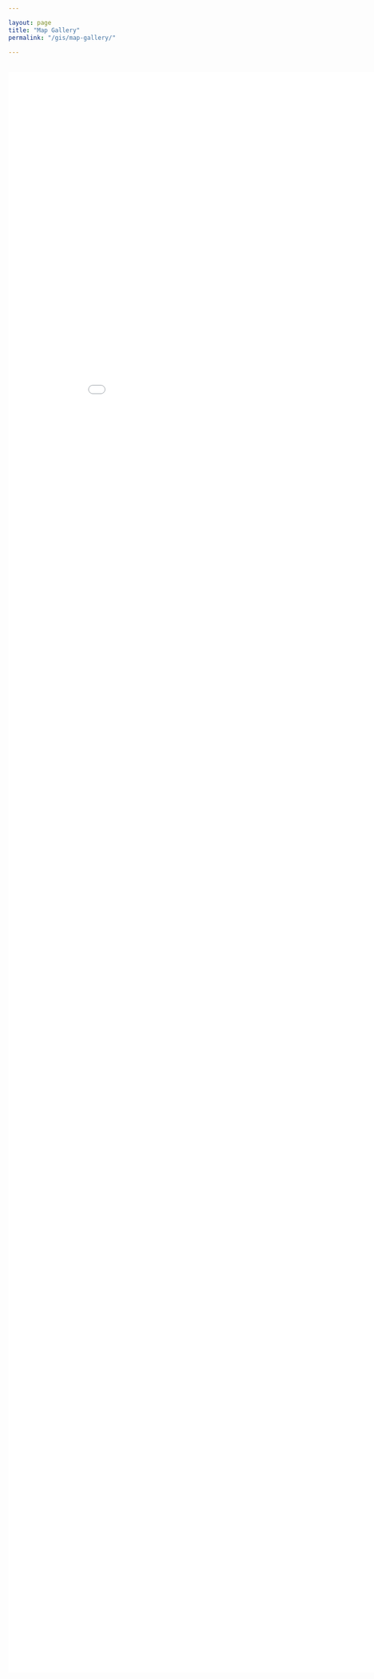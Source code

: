 ```yaml
---

layout: page
title: "Map Gallery"
permalink: "/gis/map-gallery/"
    
---
```

<br />

<iframe frameborder="0" height="3200" id="frident" marginheight="0" marginwidth="0" scrolling="auto" src="/CO_Map_Gallery/index.html" width="920"></iframe>
